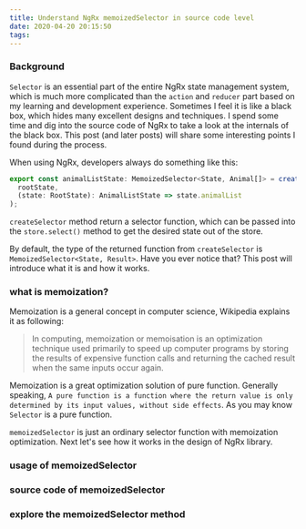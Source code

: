 ```yaml
---
title: Understand NgRx memoizedSelector in source code level
date: 2020-04-20 20:15:50
tags:
---
```


### Background

`Selector` is an essential part of the entire NgRx state management system, which is much more complicated than the `action` and `reducer` part based on my learning and development experience. Sometimes I feel it is like a black box, which hides many excellent designs and techniques. I spend some time and dig into the source code of NgRx to take a look at the internals of the black box. This post (and later posts) will share some interesting points I found during the process. 

When using NgRx, developers always do something like this: 

``` javascript 
export const animalListState: MemoizedSelector<State, Animal[]> = createSelector(
  rootState,
  (state: RootState): AnimalListState => state.animalList
);
```

`createSelector` method return a selector function, which can be passed into the `store.select()` method to get the desired state out of the store. 

By default, the type of the returned function from `createSelector` is `MemoizedSelector<State, Result>`. Have you ever notice that? This post will introduce what it is and how it works. 


###  what is memoization?

Memoization is a general concept in computer science, Wikipedia explains it as following: 

> In computing, memoization or memoisation is an optimization technique used primarily to speed up computer programs by storing the results of expensive function calls and returning the cached result when the same inputs occur again.

Memoization is a great optimization solution of pure function. Generally speaking, `A pure function is a function where the return value is only determined by its input values, without side effects`. As you may know `Selector` is a pure function. 

`memoizedSelector` is just an ordinary selector function with memoization optimization. Next let's see how it works in the design of NgRx library.

### usage of memoizedSelector

### source code of memoizedSelector 

### explore the memoizedSelector method
